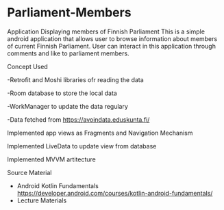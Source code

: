 # Parliament-Members
Application Displaying members of Finnish Parliament
This is a simple android application that allows user to browse information about members of current Finnish Parliament.
User can interact in this application through comments and like to parliament members.

Concept Used

-Retrofit and Moshi libraries ofr reading the data 

-Room database to store the local data

-WorkManager to update the data regulary

-Data fetched from https://avoindata.eduskunta.fi/ 

Implemented app views as Fragments and Navigation Mechanism

Implemented LiveData to update view from database

Implemented MVVM artitecture

Source Material
- Android Kotlin Fundamentals https://developer.android.com/courses/kotlin-android-fundamentals/
- Lecture Materials

